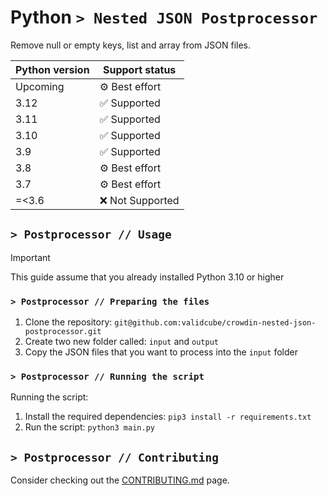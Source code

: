 # Python `> Nested JSON Postprocessor`

Remove null or empty keys, list and array from JSON files.

| Python version | Support status   |
| -------------- | ---------------- |
| Upcoming       | ⚙️ Best effort   |
| 3.12           | ✅ Supported     |
| 3.11           | ✅ Supported     |
| 3.10           | ✅ Supported     |
| 3.9            | ✅ Supported     |
| 3.8            | ⚙️ Best effort   |
| 3.7            | ⚙️ Best effort   |
| =<3.6          | ❌ Not Supported |

## `> Postprocessor // Usage`

> [!IMPORTANT]  
> This guide assume that you already installed Python 3.10 or higher

### `> Postprocessor // Preparing the files`

1. Clone the repository: `git@github.com:validcube/crowdin-nested-json-postprocessor.git`
2. Create two new folder called: `input` and `output`
3. Copy the JSON files that you want to process into the `input` folder

### `> Postprocessor // Running the script`

Running the script:

1. Install the required dependencies: `pip3 install -r requirements.txt`
2. Run the script: `python3 main.py`

## `> Postprocessor // Contributing`

Consider checking out the [CONTRIBUTING.md](CONTRIBUTING.md) page.
